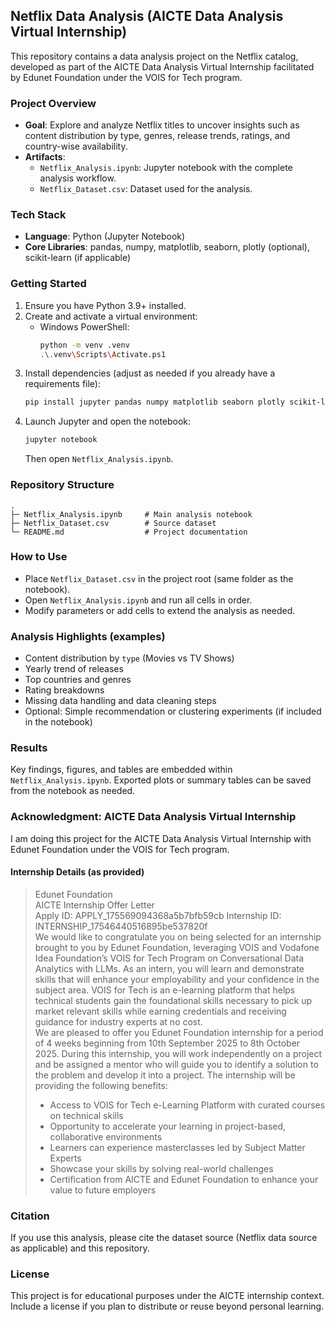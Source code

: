 ## Netflix Data Analysis (AICTE Data Analysis Virtual Internship)

This repository contains a data analysis project on the Netflix catalog, developed as part of the AICTE Data Analysis Virtual Internship facilitated by Edunet Foundation under the VOIS for Tech program.

### Project Overview
- **Goal**: Explore and analyze Netflix titles to uncover insights such as content distribution by type, genres, release trends, ratings, and country-wise availability.
- **Artifacts**:
  - `Netflix_Analysis.ipynb`: Jupyter notebook with the complete analysis workflow.
  - `Netflix_Dataset.csv`: Dataset used for the analysis.

### Tech Stack
- **Language**: Python (Jupyter Notebook)
- **Core Libraries**: pandas, numpy, matplotlib, seaborn, plotly (optional), scikit-learn (if applicable)

### Getting Started
1. Ensure you have Python 3.9+ installed.
2. Create and activate a virtual environment:
   - Windows PowerShell:
     ```bash
     python -m venv .venv
     .\.venv\Scripts\Activate.ps1
     ```
3. Install dependencies (adjust as needed if you already have a requirements file):
   ```bash
   pip install jupyter pandas numpy matplotlib seaborn plotly scikit-learn
   ```
4. Launch Jupyter and open the notebook:
   ```bash
   jupyter notebook
   ```
   Then open `Netflix_Analysis.ipynb`.

### Repository Structure
```text
.
├─ Netflix_Analysis.ipynb     # Main analysis notebook
├─ Netflix_Dataset.csv        # Source dataset
└─ README.md                  # Project documentation
```

### How to Use
- Place `Netflix_Dataset.csv` in the project root (same folder as the notebook).
- Open `Netflix_Analysis.ipynb` and run all cells in order.
- Modify parameters or add cells to extend the analysis as needed.

### Analysis Highlights (examples)
- Content distribution by `type` (Movies vs TV Shows)
- Yearly trend of releases
- Top countries and genres
- Rating breakdowns
- Missing data handling and data cleaning steps
- Optional: Simple recommendation or clustering experiments (if included in the notebook)

### Results
Key findings, figures, and tables are embedded within `Netflix_Analysis.ipynb`. Exported plots or summary tables can be saved from the notebook as needed.

### Acknowledgment: AICTE Data Analysis Virtual Internship
I am doing this project for the AICTE Data Analysis Virtual Internship with Edunet Foundation under the VOIS for Tech program.

#### Internship Details (as provided)
> Edunet Foundation  
> AICTE Internship Offer Letter  
> Apply ID: APPLY_175569094368a5b7bfb59cb   Internship ID: INTERNSHIP_17546440516895be537820f    
> We would like to congratulate you on being selected for an internship brought to you by Edunet Foundation, leveraging VOIS and Vodafone Idea Foundation’s VOIS for Tech Program on Conversational Data Analytics with LLMs. As an intern, you will learn and demonstrate skills that will enhance your employability and your confidence in the subject area. VOIS for Tech is an e-learning platform that helps technical students gain the foundational skills necessary to pick up market relevant skills while earning credentials and receiving guidance for industry experts at no cost.  
> We are pleased to offer you Edunet Foundation internship for a period of 4 weeks beginning from 10th September 2025 to 8th October 2025. During this internship, you will work independently on a project and be assigned a mentor who will guide you to identify a solution to the problem and develop it into a project. The internship will be providing the following benefits:  
> - Access to VOIS for Tech e-Learning Platform with curated courses on technical skills  
> - Opportunity to accelerate your learning in project-based, collaborative environments  
> - Learners can experience masterclasses led by Subject Matter Experts  
> - Showcase your skills by solving real-world challenges  
> - Certification from AICTE and Edunet Foundation to enhance your value to future employers

### Citation
If you use this analysis, please cite the dataset source (Netflix data source as applicable) and this repository.

### License
This project is for educational purposes under the AICTE internship context. Include a license if you plan to distribute or reuse beyond personal learning.


